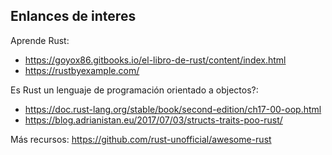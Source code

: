 ##  Enlances de interes

Aprende Rust:

- https://goyox86.gitbooks.io/el-libro-de-rust/content/index.html
- https://rustbyexample.com/

Es Rust un lenguaje de programación orientado a objectos?:

- https://doc.rust-lang.org/stable/book/second-edition/ch17-00-oop.html
- https://blog.adrianistan.eu/2017/07/03/structs-traits-poo-rust/

Más recursos: https://github.com/rust-unofficial/awesome-rust
